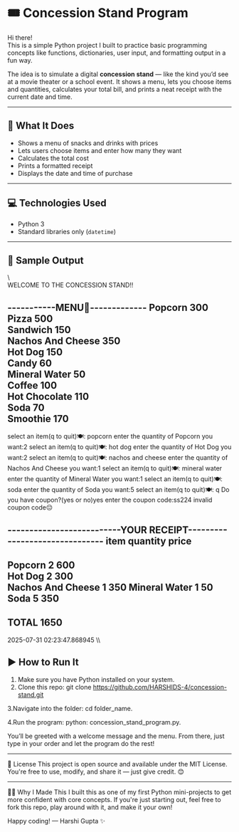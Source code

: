 # 🎟️ Concession Stand Program

Hi there!   
This is a simple Python project I built to practice basic programming concepts like functions, dictionaries, user input, and formatting output in a fun way.

The idea is to simulate a digital **concession stand** — like the kind you’d see at a movie theater or a school event. It shows a menu, lets you choose items and quantities, calculates your total bill, and prints a neat receipt with the current date and time.

---

## 🧾 What It Does

- Shows a menu of snacks and drinks with prices
- Lets users choose items and enter how many they want
- Calculates the total cost
- Prints a formatted receipt
- Displays the date and time of purchase

--- 

## 💻 Technologies Used

- Python 3
- Standard libraries only (`datetime`)

---

## 🧾 Sample Output
\\\
WELCOME TO THE CONCESSION STAND!!

-----------MENU📜-------------
Popcorn               300     
Pizza                 500     
Sandwich              150     
Nachos And Cheese     350     
Hot Dog               150     
Candy                 60      
Mineral Water         50      
Coffee                100     
Hot Chocolate         110     
Soda                  70      
Smoothie              170     
----------------------------  
select an item(q to quit)🍽: popcorn 
enter the quantity of Popcorn you want:2 
select an item(q to quit)🍽: hot dog 
enter the quantity of Hot Dog you want:2 
select an item(q to quit)🍽: nachos and cheese 
enter the quantity of Nachos And Cheese you want:1 
select an item(q to quit)🍽: mineral water 
enter the quantity of Mineral Water you want:1 
select an item(q to quit)🍽: soda 
enter the quantity of Soda you want:5 
select an item(q to quit)🍽: q 
Do you have coupon?(yes or no)yes 
enter the coupon code:ss224 
invalid coupon code😔 

--------------------------YOUR RECEIPT-------------------------------
item                 quantity                            price       
---------------------------------------------------------------------    
Popcorn              2                                     600       
Hot Dog              2                                     300       
Nachos And Cheese    1                                     350
Mineral Water        1                                      50
Soda                 5                                     350
--------------------------------------------------------------------
TOTAL                                1650
---------------------------------------------------------------------
2025-07-31
02:23:47.868945 
\\\

## ▶️ How to Run It

1. Make sure you have Python installed on your system.
2. Clone this repo:
   git clone https://github.com/HARSHIDS-4/concession-stand.git
   
3.Navigate into the folder:
  cd folder_name.
  
4.Run the program:
  python: concession_stand_program.py.
  
You’ll be greeted with a welcome message and the menu. From there, just type in your order and let the program do the rest!

---

📄 License
This project is open source and available under the MIT License.
You're free to use, modify, and share it — just give credit. 😊

---

🙋‍♀️ Why I Made This
I built this as one of my first Python mini-projects to get more confident with core concepts. If you're just starting out, feel free to fork this repo, play around with it, and make it your own!

Happy coding!
— Harshi Gupta ✨

